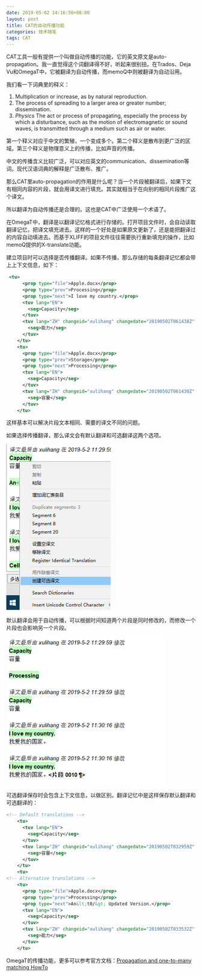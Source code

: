 ```yaml
---
date: 2019-05-02 14:16:50+08:00
layout: post
title: CAT的自动传播功能
categories: 技术随笔
tags: CAT
---
```


CAT工具一般有提供一个叫做自动传播的功能，它的英文原文是auto-propagation。我一直觉得这个词翻译得不好，听起来很别扭。在Trados、Deja Vu和OmegaT中，它被翻译为自动传播，而memoQ中则被翻译为自动沿用。

我们看一下词典里的释义：

1. Multiplication or increase, as by natural reproduction.
2. The process of spreading to a larger area or greater number; dissemination.
3. *Physics* The act or process of propagating, especially the process by which a disturbance, such as the motion of electromagnetic or sound waves, is transmitted through a medium such as air or water.

第一个释义对应于中文的繁殖，一个变成多个。第二个释义是散布到更广泛的区域。第三个释义是物理意义上的传播，比如声音的传播。

中文的传播含义比较广泛，可以对应英文的communication、dissemination等词。现代汉语词典的解释是广泛散布、推广。

那么CAT里auto-propagation的作用是什么呢？当一个片段被翻译后，如果下文有相同内容的片段，就会用译文进行填充。其实就相当于在向别的相同片段推广这个译文。

所以翻译为自动传播还是合理的。这也是CAT中广泛使用一个术语了。

在OmegaT中，翻译是以翻译记忆格式进行存储的。打开项目文件时，会自动读取翻译记忆，把译文填充进去。这样的一个好处是如果原文更新了，还是能把翻译过的内容自动填进去。而基于XLIFF的项目文件往往需要执行重新填充的操作，比如memoQ提供的X-translate功能。

建立项目时可以选择是否传播翻译。如果不传播，那么存储的每条翻译记忆都会带上上下文信息，如下：

```xml
 <tu>
      <prop type="file">Apple.docx</prop>
      <prop type="prev">Processing</prop>
      <prop type="next">I love my country.</prop>
      <tuv lang="EN">
        <seg>Capacity</seg>
      </tuv>
      <tuv lang="ZH" changeid="xulihang" changedate="20190502T061438Z" creationid="xulihang" creationdate="20190502T061438Z">
        <seg>能力</seg>
      </tuv>
    </tu>
    <tu>
      <prop type="file">Apple.docx</prop>
      <prop type="prev">Storage</prop>
      <prop type="next">Processing</prop>
      <tuv lang="EN">
        <seg>Capacity</seg>
      </tuv>
      <tuv lang="ZH" changeid="xulihang" changedate="20190502T061430Z" creationid="xulihang" creationdate="20190502T061430Z">
        <seg>容量</seg>
      </tuv>
    </tu>
```

这样基本可以解决片段文本相同、需要的译文不同的问题。

如果选择传播翻译，那么译文会有默认翻译和可选翻译这两个选项。

![](/album/omegat/optional.png)

默认翻译会用于自动传播，可以根据时间知道两个片段是同时修改的，而修改一个片段也会影响另一个片段。

![](/album/omegat/propagation.png)

可选翻译保存时会包含上下文信息，以做区别。翻译记忆中是这样保存默认翻译和可选翻译的：

```xml
<!-- Default translations -->
    <tu>
      <tuv lang="EN">
        <seg>Capacity</seg>
      </tuv>
      <tuv lang="ZH" changeid="xulihang" changedate="20190502T032959Z" creationid="xulihang" creationdate="20190502T032959Z">
        <seg>容量</seg>
      </tuv>
    </tu>
    <tu>
<!-- Alternative translations -->
    <tu>
      <prop type="file">Apple.docx</prop>
      <prop type="prev">Processing</prop>
      <prop type="next">An&lt;t0/&gt; Updated Version.</prop>
      <tuv lang="EN">
        <seg>Capacity</seg>
      </tuv>
      <tuv lang="ZH" changeid="xulihang" changedate="20190502T033532Z" creationid="xulihang" creationdate="20190502T033414Z">
        <seg>能力</seg>
      </tuv>
    </tu>    
```

OmegaT的传播功能，更多可以参考官方文档：[Propagation and one-to-many matching HowTo](https://omegat.org/en/howtos/prop12m.html)


